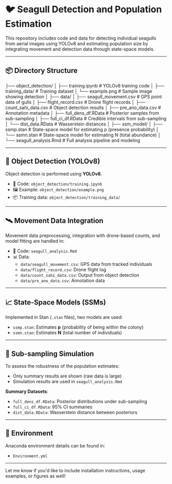 # 🐦 Seagull Detection and Population Estimation

This repository includes code and data for detecting individual seagulls from aerial images using YOLOv8 and estimating population size by integrating movement and detection data through state-space models.

---

## 📦 Directory Structure

├── object_detection/ │ ├── training.ipynb # YOLOv8 training code │ ├── training_data/ # Training dataset │ └── example.png # Sample image showing detection │ ├── data/ │ ├── seagull_movement.csv # GPS point data of gulls │ ├── flight_record.csv # Drone flight records │ ├── count_sahi_data.csv # Object detection results │ ├── pre_ano_data.csv # Annotation metadata │ ├── full_dens_df.RData # Posterior samples from sub-sampling │ ├── full_ci_df.RData # Credible intervals from sub-sampling │ └── dist_data.RData # Wasserstein distances │ ├── ssm_model/ │ ├── ssmp.stan # State-space model for estimating p (presence probability) │ └── ssmn.stan # State-space model for estimating N (total abundance) │ └── seagull_analysis.Rmd # Full analysis pipeline and modeling

---

## 🧠 Object Detection (YOLOv8)

Object detection is performed using **YOLOv8**.

- 📁 Code: `object_detection/training.ipynb`
- 🖼 Example: `object_detection/example.png`
- 📦 Training data: `object_detection/training_data/`

---

## 🛰 Movement Data Integration

Movement data preprocessing, integration with drone-based counts, and model fitting are handled in:

- 📄 Code: `seagull_analysis.Rmd`
- 📊 Data:
  - `data/seagull_movement.csv`: GPS data from tracked individuals
  - `data/flight_record.csv`: Drone flight log
  - `data/count_sahi_data.csv`: Output from object detection
  - `data/pre_ano_data.csv`: Annotation data

---

## 📈 State-Space Models (SSMs)

Implemented in Stan (`.stan` files), two models are used:

- `ssmp.stan`: Estimates **p** (probability of being within the colony)
- `ssmn.stan`: Estimates **N** (total number of individuals)

---

## 🔁 Sub-sampling Simulation

To assess the robustness of the population estimates:

- Only summary results are shown (raw data is large)
- Simulation results are used in `seagull_analysis.Rmd`

**Summary Datasets**:
- `full_dens_df.RData`: Posterior distributions under sub-sampling
- `full_ci_df.RData`: 95% CI summaries
- `dist_data.RData`: Wasserstein distance between posteriors

---

## 🧪 Environment

Anaconda environment details can be found in:

- `Environment.yml`

---

Let me know if you'd like to include installation instructions, usage examples, or figures as well!
